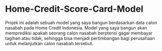 # Home-Credit-Score-Card-Model
Projek ini adalah sebuah model yang saya bangun berdasarkan data calon nasabah pada Home Credit Indonesia. Model yang saya bangun akan memprediksi apakah seorang calon nasabah berptensi gagal membayar tagihan atau  tidak, sehingga bisa menjadi pertimbangan bagi perusahaan untuk melanjutkan calon nasabah tersebut.
